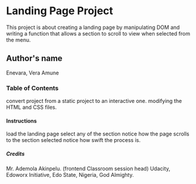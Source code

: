 # Landing Page Project
This project is about creating a landing page by manipulating DOM and writing a function that allows a section to scroll to view when selected from the menu.

## Author's name
Enevara, Vera Amune

### Table of Contents 
convert project from a static project to an interactive one. 
modifying the HTML and CSS files.

#### Instructions
load the landing page
select any of the section
notice how the page scrolls to the section selected
notice how swift the process is.

##### Credits
Mr. Ademola Akinpelu. (frontend Classroom session head)
Udacity,
Edoworx Initiative, Edo State, Nigeria,
God Almighty.